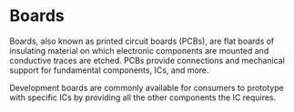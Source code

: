 # Boards

Boards, also known as printed circuit boards (PCBs), are flat boards of insulating material on which electronic components are mounted and conductive traces are etched. PCBs provide connections and mechanical support for fundamental components, ICs, and more.

Development boards are commonly available for consumers to prototype with specific ICs by providing all the other components the IC requires.
